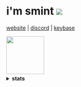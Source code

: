 
<h1> i'm smint
  <img src="https://komarev.com/ghpvc/?username=smintf&style=circle"/> </h1>

<a href="https://smint.cf" target="_blank"> website</a>  |
<a href="https://discordid.netlify.app/?id=543813353454436368" target="_blank">discord</a>  |
<a href="https://keybase.io/smintf" target="_blank">keybase</a>
<p> </p>
<img width="100" height="100" src="https://user-images.githubusercontent.com/79518089/141609256-ddcafafa-dca0-4cc3-b203-008e441ae2a2.gif">
<details>
<summary><strong>stats</strong></summary>

#### streak
[![GitHub Streak](http://github-readme-streak-stats.herokuapp.com?user=smintf&theme=github-dark-blue)](https://git.io/streak-stats)

#### metrics
![Metrics](https://github.com/smintf/smintf/blob/master/github-metrics.svg)

#### discord
[![Discord Status](https://lanyard.cnrad.dev/api/543813353454436368?theme=dark&animated=true&borderRadius=10px&idleMessage=Neverlack.&hideBadges=true)](https://discord.com/users/543813353454436368)

</details>
